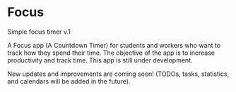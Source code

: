 # Focus

Simple focus timer v.1

A Focus app (A Countdown Timer) for students and workers who want to track how they spend their time. The objective of the app is to increase productivity and track time. This app is still under development. 

New updates and improvements are coming soon! (TODOs, tasks, statistics, and calendars will be added in the future).
